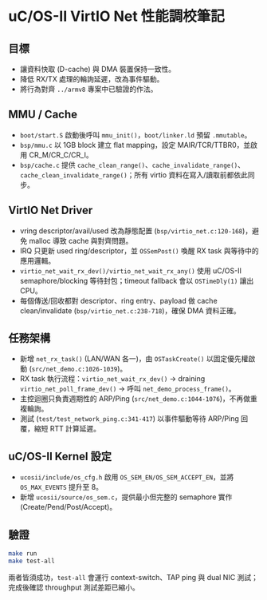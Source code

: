 # uC/OS-II VirtIO Net 性能調校筆記

## 目標

- 讓資料快取 (D-cache) 與 DMA 裝置保持一致性。
- 降低 RX/TX 處理的輪詢延遲，改為事件驅動。
- 將行為對齊 `../armv8` 專案中已驗證的作法。

## MMU / Cache

- `boot/start.S` 啟動後呼叫 `mmu_init()`，`boot/linker.ld` 預留 `.mmutable`。
- `bsp/mmu.c` 以 1GB block 建立 flat mapping，設定 MAIR/TCR/TTBR0，並啟用 CR_M/CR_C/CR_I。
- `bsp/cache.c` 提供 `cache_clean_range()`、`cache_invalidate_range()`、`cache_clean_invalidate_range()`；所有 virtio 資料在寫入/讀取前都依此同步。

## VirtIO Net Driver

- vring descriptor/avail/used 改為靜態配置 (`bsp/virtio_net.c:120-168`)，避免 malloc 導致 cache 與對齊問題。
- IRQ 只更新 used ring/descriptor，並 `OSSemPost()` 喚醒 RX task 與等待中的應用邏輯。
- `virtio_net_wait_rx_dev()/virtio_net_wait_rx_any()` 使用 uC/OS-II semaphore/blocking 等待封包；timeout fallback 會以 `OSTimeDly(1)` 讓出 CPU。
- 每個傳送/回收都對 descriptor、ring entry、payload 做 cache clean/invalidate (`bsp/virtio_net.c:238-718`)，確保 DMA 資料正確。

## 任務架構

- 新增 `net_rx_task()` (LAN/WAN 各一)，由 `OSTaskCreate()` 以固定優先權啟動 (`src/net_demo.c:1026-1039`)。
- RX task 執行流程：`virtio_net_wait_rx_dev()` → draining `virtio_net_poll_frame_dev()` → 呼叫 `net_demo_process_frame()`。
- 主控迴圈只負責週期性的 ARP/Ping (`src/net_demo.c:1044-1076`)，不再做重複輪詢。
- 測試 (`test/test_network_ping.c:341-417`) 以事件驅動等待 ARP/Ping 回覆，縮短 RTT 計算延遲。

## uC/OS-II Kernel 設定

- `ucosii/include/os_cfg.h` 啟用 `OS_SEM_EN/OS_SEM_ACCEPT_EN`，並將 `OS_MAX_EVENTS` 提升至 8。
- 新增 `ucosii/source/os_sem.c`，提供最小但完整的 semaphore 實作 (Create/Pend/Post/Accept)。

## 驗證

```bash
make run
make test-all
```

兩者皆須成功，`test-all` 會運行 context-switch、TAP ping 與 dual NIC 測試；完成後確認 throughput 測試差距已縮小。

